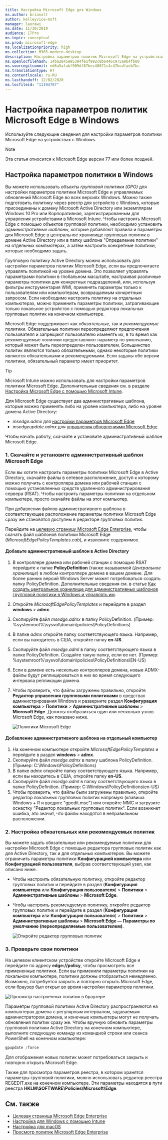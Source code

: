 ```yaml
---
title: Настройка Microsoft Edge для Windows
ms.author: brianalt
author: kelleyvice-msft
manager: laurawi
ms.date: 11/30/2019
audience: ITPro
ms.topic: conceptual
ms.prod: microsoft-edge
ms.localizationpriority: high
ms.collection: M365-modern-desktop
description: Настройка параметров политик Microsoft Edge на устройствах с Windows
ms.openlocfilehash: 14ba2845e95394fe1f992c8b6446c975a8b4fb00
ms.sourcegitcommit: ed6a5afabf909df87bec48671c4c47bcdfaeb7bc
ms.translationtype: HT
ms.contentlocale: ru-RU
ms.lasthandoff: 12/02/2020
ms.locfileid: "11194707"
---
```

# Настройка параметров политик Microsoft Edge в Windows

Используйте следующие сведения для настройки параметров политики Microsoft Edge на устройствах с Windows.

> [!NOTE]
> Эта статья относится к Microsoft Edge версии 77 или более поздней.

## Настройка параметров политики в Windows

Вы можете использовать _объекты групповой политики (GPO)_ для настройки параметров политики Microsoft Edge и управляемых обновлений Microsoft Edge во всех версиях Windows. Можно также подготовить политику через реестр для устройств с Windows, которые присоединены к домену Microsoft Active Directory или экземплярам Windows 10 Pro или Корпоративная, зарегистрированным для управления устройствами в Microsoft Intune. Чтобы настроить Microsoft Edge с помощью объектов групповой политики, необходимо установить _административные шаблоны_, которые добавляют правила и параметры для Microsoft Edge в центральное хранилище групповых политик в домене Active Directory или в папку шаблона "Определение политики" на отдельных компьютерах, а затем настроить конкретные политики, которые необходимо задать.

Групповую политику Active Directory можно использовать для настройки параметров политик Microsoft Edge, если вы предпочитаете управлять политикой на уровне домена. Это позволяет управлять параметрами политики в глобальном масштабе, настраивая различные параметры политики для конкретных подразделений, или, используя фильтры инструментария WMI, применять параметры только к пользователям или компьютерам, возвращаемым конкретным запросом. Если необходимо настроить политику на отдельных компьютерах, можно применить параметры политики, затрагивающие только локальное устройство с помощью редактора локальных групповых политик на конечном компьютере.

Microsoft Edge поддерживает как _обязательные_, так и _рекомендуемые_ политики. Обязательные политики переопределяют предпочтения пользователя и запрещают пользователю изменять их, в то время как рекомендуемые политики предоставляют параметр по умолчанию, который может быть переопределен пользователем. Большинство политик являются только обязательными, однако некоторые политики являются обязательными и рекомендуемыми. Если заданы обе версии политики, обязательный параметр имеет приоритет.

>[!TIP]
> Microsoft Intune можно использовать для настройки параметров политики Microsoft Edge. Дополнительные сведения см. в разделе [Настройка Microsoft Edge с помощью Microsoft Intune](configure-edge-with-intune.md).

Для Microsoft Edge существует два административных шаблона, которые можно применять либо на уровне компьютера, либо на уровне домена Active Directory:

- *msedge.admx* для [настройки параметров Microsoft Edge](microsoft-edge-policies.md)
- *msedgeupdate.admx* для [управления обновлениями Microsoft Edge](microsoft-edge-update-policies.md).

Чтобы начать работу, скачайте и установите административный шаблон Microsoft Edge.

### 1. Скачайте и установите административный шаблон Microsoft Edge

Если вы хотите настроить параметры политики Microsoft Edge в Active Directory, скачайте файлы в сетевое расположение, доступ к которому можно получить с контроллера домена или рабочей станции с помощью установленных средств удаленного администрирования сервера (RSAT). Чтобы настроить параметры политики на отдельном компьютере, просто скачайте файлы на этот компьютер.

При добавлении файлов административного шаблона в соответствующее расположение параметры политики Microsoft Edge сразу же становятся доступны в редакторе групповых политик.

Перейдите на [целевую страницу Microsoft Edge Enterprise](https://aka.ms/EdgeEnterprise), чтобы скачать файл шаблонов политики Microsoft Edge (*MicrosoftEdgePolicyTemplates.cab*), и извлеките содержимое.

#### Добавьте административный шаблон в Active Directory

1. В контроллере домена или рабочей станции с помощью RSAT перейдите к папке **PolicyDefinition** (также называемой _Центральное хранилище_) в любом контроллере домена в вашем домене. Для более ранних версий Windows Server может потребоваться создать папку PolicyDefinition. Дополнительные сведения см. в статье [Как создать центральное хранилище для административных шаблонов групповой политики в Windows и управлять им](https://support.microsoft.com/help/3087759/how-to-create-and-manage-the-central-store-for-group-policy-administra).
2. Откройте *MicrosoftEdgePolicyTemplates* и перейдите в раздел **windows** > **admx**.
3. Скопируйте файл *msedge.admx* в папку PolicyDefinition. (Пример: %systemroot%\sysvol\domain\policies\PolicyDefinitions)
4. В папке *admx* откройте папку соответствующего языка. Например, если вы находитесь в США, откройте папку **en-US**.
5. Скопируйте файл *msedge.adml* в папку соответствующего языка в папке PolicyDefinition. Создайте такую папку, если ее нет. (Пример: %systemroot%\sysvol\domain\policies\PolicyDefinitions\EN-US)
6. Если в домене есть несколько контроллеров домена, новые ADMX-файлы будут реплицироваться в них во время следующего интервала репликации домена.
7. Чтобы проверить, что файлы загружены правильно, откройте **Редактор управления групповыми политиками** в средствах администрирования Windows и разверните раздел **Конфигурация компьютера** > **Политики** > **Административные шаблоны** > **Microsoft Edge**. Должны отобразиться один или несколько узлов Microsoft Edge, как показано ниже.

    ![Политики Microsoft Edge](./media/configure-microsoft-edge/edge-gpo-policies.png)

#### Добавление административного шаблона на отдельный компьютер

1. На конечном компьютере откройте *MicrosoftEdgePolicyTemplates* и перейдите в раздел **windows** > **admx**.
2. Скопируйте файл *msedge.admx* в папку шаблона PolicyDefinition. (Пример: C:\Windows\PolicyDefinitions)
3. В папке *admx* откройте папку соответствующего языка. Например, если вы находитесь в США, откройте папку **en-US**.
4. Скопируйте файл *msedge.adml* в папку соответствующего языка в папке PolicyDefinition. (Пример: C:\Windows\PolicyDefinitions\en-US)
5. Чтобы проверить, что файлы были загружены правильно, откройте редактор локальных групповых политик напрямую (клавиша Windows + R и введите "gpedit.msc") или откройте MMC и загрузите оснастку "Редактор локальных групповых политик". Если возникнет ошибка, это значит, что файлы находятся в неправильном расположении.

### 2. Настройка обязательных или рекомендуемых политик

Вы можете задать обязательные или рекомендуемые политики для настройки Microsoft Edge с помощью редактора групповых политик как для Active Directory, так и для отдельных компьютеров. Вы можете ограничить параметры политики **Конфигурацией компьютера** или **Конфигурацией пользователя**, выбрав соответствующий узел, как описано ниже.

- Чтобы настроить обязательную политику, откройте редактор групповых политик и перейдите в раздел (**Конфигурация компьютера** или **Конфигурация пользователя**) > **Политики** > **Административные шаблоны** > **Microsoft Edge**.
- Чтобы настроить рекомендуемую политику, откройте редактор групповых политик и перейдите в раздел (**Конфигурация компьютера** или **Конфигурация пользователя**) > **Политики** > **Административные шаблоны** > **Microsoft Edge — Параметры по умолчанию (переопределяемые пользователем)**.

  ![Откройте редактор групповых политик](./media/configure-microsoft-edge/edge-ad-policy.png)

### 3. Проверьте свои политики

На целевом клиентском устройстве откройте Microsoft Edge и перейдите по адресу **edge://policy**, чтобы просмотреть все примененные политики. Если вы применили параметры политики на локальном компьютере, политики должны отобразиться немедленно. Возможно, потребуется закрыть и повторно открыть Microsoft Edge, если браузер был открыт во время настройки параметров политики.

![Просмотр настроенных политик в браузере](./media/configure-microsoft-edge/edge-gpEdit.png)

Параметры групповой политики Active Directory распространяются на компьютерах домена с регулярным интервалом, задаваемым администратором домена, и конечные компьютеры могут не получать обновления политик сразу же. Чтобы вручную обновить параметры групповой политики Active Directory на конечном компьютере, выполните следующую команду из командной строки или сеанса PowerShell на конечном компьютере:

``` powershell
gpupdate /force
```

Для отображения новых политик может потребоваться закрыть и повторно открыть Microsoft Edge.

Также для просмотра параметров реестра, в котором хранятся параметры групповой политики, можно использовать редактор реестра REGEDIT.exe на конечном компьютере. Эти параметры находятся в пути реестра **HKLM\SOFTWARE\Policies\Microsoft\Edge**.

## См. также

- [Целевая страница Microsoft Edge Enterprise](https://aka.ms/EdgeEnterprise)
- [Настройка для Windows с помощью Intune](configure-edge-with-intune.md)
- [Настройка для macOS](configure-microsoft-edge-on-mac.md)
- [Просмотр политик Microsoft Edge Enterprise](microsoft-edge-policies.md)


